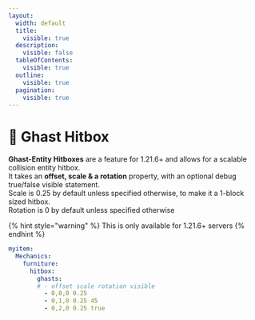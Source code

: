 ```yaml
---
layout:
  width: default
  title:
    visible: true
  description:
    visible: false
  tableOfContents:
    visible: true
  outline:
    visible: true
  pagination:
    visible: true
---
```


# 👻 Ghast Hitbox

**Ghast-Entity Hitboxes** are a feature for 1.21.6+ and allows for a scalable collision entity hitbox.\
It takes an **offset, scale & a rotation** property, with an optional debug true/false visible statement.\
Scale is 0.25 by default unless specified otherwise, to make it a 1-block sized hitbox.\
Rotation is 0 by default unless specified otherwise

{% hint style="warning" %}
This is only available for 1.21.6+ servers
{% endhint %}

```yaml
myitem:
  Mechanics:
    furniture:
      hitbox:
        ghasts:
        # - offset scale rotation visible
          - 0,0,0 0.25
          - 0,1,0 0.25 45
          - 0,2,0 0.25 true
```
